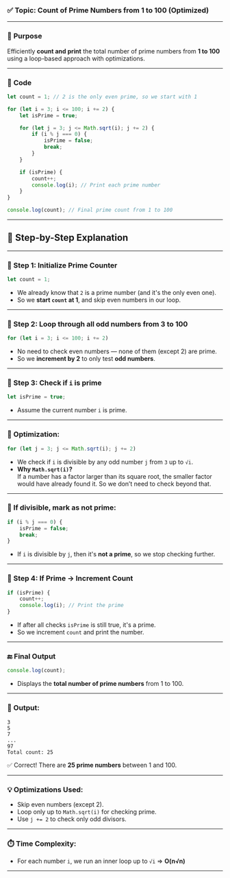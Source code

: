
### ✅ **Topic**: Count of Prime Numbers from 1 to 100 (Optimized)

---

### 📌 **Purpose**
Efficiently **count and print** the total number of prime numbers from **1 to 100** using a loop-based approach with optimizations.

---

### 📄 **Code**
```js
let count = 1; // 2 is the only even prime, so we start with 1

for (let i = 3; i <= 100; i += 2) {
    let isPrime = true;

    for (let j = 3; j <= Math.sqrt(i); j += 2) {
        if (i % j === 0) {
            isPrime = false;
            break;
        }
    }

    if (isPrime) {
        count++;
        console.log(i); // Print each prime number
    }
}

console.log(count); // Final prime count from 1 to 100
```

---

## 🧠 **Step-by-Step Explanation**

---

### 🔹 Step 1: Initialize Prime Counter
```js
let count = 1;
```
- We already know that `2` is a prime number (and it's the only even one).
- So we **start `count` at 1**, and skip even numbers in our loop.

---

### 🔹 Step 2: Loop through all **odd numbers** from 3 to 100
```js
for (let i = 3; i <= 100; i += 2)
```
- No need to check even numbers — none of them (except 2) are prime.
- So we **increment by 2** to only test **odd numbers**.

---

### 🔹 Step 3: Check if `i` is prime
```js
let isPrime = true;
```
- Assume the current number `i` is prime.

---

### 🔸 Optimization:
```js
for (let j = 3; j <= Math.sqrt(i); j += 2)
```
- We check if `i` is divisible by any odd number `j` from `3` up to `√i`.
- **Why `Math.sqrt(i)`?**  
  If a number has a factor larger than its square root, the smaller factor would have already found it. So we don’t need to check beyond that.

---

### 🔸 If divisible, mark as not prime:
```js
if (i % j === 0) {
    isPrime = false;
    break;
}
```
- If `i` is divisible by `j`, then it's **not a prime**, so we stop checking further.

---

### 🔹 Step 4: If Prime → Increment Count
```js
if (isPrime) {
    count++;
    console.log(i); // Print the prime
}
```
- If after all checks `isPrime` is still true, it's a prime.
- So we increment `count` and print the number.

---

### 🔚 Final Output
```js
console.log(count);
```
- Displays the **total number of prime numbers** from 1 to 100.

---

### 🧪 Output:
```
3
5
7
...
97
Total count: 25
```

✅ Correct! There are **25 prime numbers** between 1 and 100.

---

### 💡 Optimizations Used:
- Skip even numbers (except 2).
- Loop only up to `Math.sqrt(i)` for checking prime.
- Use `j += 2` to check only odd divisors.

---

### ⏱️ Time Complexity:
- For each number `i`, we run an inner loop up to `√i` ⇒ **O(n√n)**

---